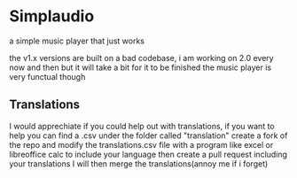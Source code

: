 # Simplaudio
a simple music player that just works

the v1.x versions are built on a bad codebase, i am working on 2.0 every now and then but it will take a bit for it to be finished
the music player is very functual though

## Translations
I would apprechiate if you could help out with translations,
if you want to help you can find a .csv under the folder called "translation"
create a fork of the repo and modify the translations.csv file with a program like excel or libreoffice calc to include your language
then create a pull request including your translations
I will then merge the translations(annoy me if i forget)
